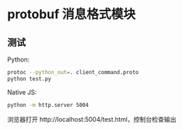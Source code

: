 # protobuf 消息格式模块

## 测试

Python:

```bash
protoc --python_out=. client_command.proto
python test.py
```

Native JS:

```bash
python -m http.server 5004
```

浏览器打开 http://localhost:5004/test.html，控制台检查输出